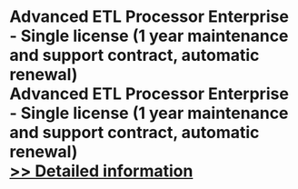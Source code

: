 # Advanced ETL Processor Enterprise - Single license (1 year maintenance and support contract, automatic renewal)<br />Advanced ETL Processor Enterprise - Single license (1 year maintenance and support contract, automatic renewal)<br />[>> Detailed information](https://secure.shareit.com/shareit/product.html?productid=300629239&affiliateid=200057808)